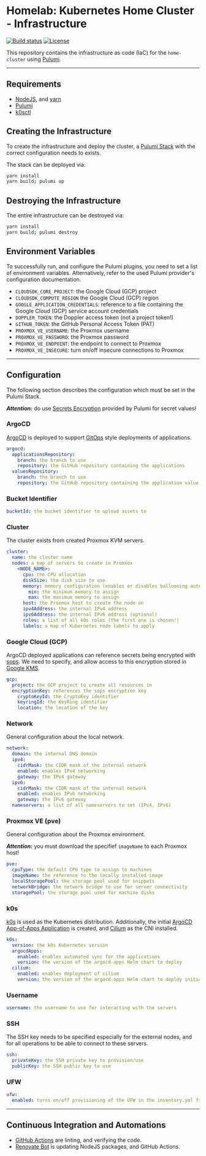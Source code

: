 # Homelab: Kubernetes Home Cluster - Infrastructure

[![Build status](https://img.shields.io/github/actions/workflow/status/muhlba91/homelab-kubernetes-home-infrastructure/pipeline.yml?style=for-the-badge)](https://github.com/muhlba91/homelab-kubernetes-home-infrastructure/actions/workflows/pipeline.yml)
[![License](https://img.shields.io/github/license/muhlba91/homelab-kubernetes-home-infrastructure?style=for-the-badge)](LICENSE.md)

This repository contains the infrastructure as code (IaC) for the `home-cluster` using [Pulumi](http://pulumi.com).

---

## Requirements

- [NodeJS](https://nodejs.org/en), and [yarn](https://yarnpkg.com)
- [Pulumi](https://www.pulumi.com/docs/install/)
- [k0sctl](https://github.com/k0sproject/k0sctl)

## Creating the Infrastructure

To create the infrastructure and deploy the cluster, a [Pulumi Stack](https://www.pulumi.com/docs/concepts/stack/) with the correct configuration needs to exists.

The stack can be deployed via:

```bash
yarn install
yarn build; pulumi up
```

## Destroying the Infrastructure

The entire infrastructure can be destroyed via:

```bash
yarn install
yarn build; pulumi destroy
```

## Environment Variables

To successfully run, and configure the Pulumi plugins, you need to set a list of environment variables. Alternatively, refer to the used Pulumi provider's configuration documentation.

- `CLOUDSDK_CORE_PROJECT`: the Google Cloud (GCP) project
- `CLOUDSDK_COMPUTE_REGION` the Google Cloud (GCP) region
- `GOOGLE_APPLICATION_CREDENTIALS`: reference to a file containing the Google Cloud (GCP) service account credentials
- `DOPPLER_TOKEN`: the Doppler access token (not a project token!)
- `GITHUB_TOKEN`: the GitHub Personal Access Token (PAT)
- `PROXMOX_VE_USERNAME`: the Proxmox username
- `PROXMOX_VE_PASSWORD`: the Proxmox password
- `PROXMOX_VE_ENDPOINT`: the endpoint to connect to Proxmox
- `PROXMOX_VE_INSECURE`: turn on/off insecure connections to Proxmox

---

## Configuration

The following section describes the configuration which must be set in the Pulumi Stack.

***Attention:*** do use [Secrets Encryption](https://www.pulumi.com/docs/concepts/secrets/#:~:text=Pulumi%20never%20sends%20authentication%20secrets,“secrets”%20for%20extra%20protection.) provided by Pulumi for secret values!

### ArgoCD

[ArgoCD](https://argo-cd.readthedocs.io/en/stable/) is deployed to support [GitOps](http://opengitops.dev) style deployments of applications.

```yaml
argocd:
  applicationsRepository:
    branch: the branch to use
    repository: the GitHub repository containing the applications
  valuesRepository:
    branch: the branch to use
    repository: the GitHub repository containing the application value files
```

### Bucket Identifier

```yaml
bucketId: the bucket identifier to upload assets to
```

### Cluster

The cluster exists from created Proxmox KVM servers.

```yaml
cluster:
  name: the cluster name
  nodes: a map of servers to create in Promxox
    <NODE_NAME>:
      cpu: the CPU allocation
      diskSize: the disk size to use
      memory: memory configuration (enables or disables ballooning automatically)
        min: the minimum memory to assign
        max: the maximum memory to assign
      host: the Proxmox host to create the node on
      ipv4Address: the internal IPv4 address
      ipv6Address: the internal IPv6 address (optional)
      roles: a list of all k0s roles (the first one is chosen!)
      labels: a map of Kubernetes node labels to apply
```

### Google Cloud (GCP)

ArgoCD deployed applications can reference secrets being encrypted with [sops](https://github.com/mozilla/sops).
We need to specify, and allow access to this encryption stored in [Google KMS](https://cloud.google.com/security-key-management).

```yaml
gcp:
  project: the GCP project to create all resources in
  encryptionKey: references the sops encryption key
    cryptoKeyId: the CryptoKey identifier
    keyringId: the KeyRing identifier
    location: the location of the key
```

### Network

General configuration about the local network.

```yaml
network:
  domain: the internal DNS domain
  ipv4:
    cidrMask: the CIDR mask of the internal network
    enabled: enables IPv4 networking
    gateway: the IPv4 gateway
  ipv6:
    cidrMask: the CIDR mask of the internal network
    enabled: enables IPv6 networking
    gateway: the IPv6 gateway
  nameservers: a list of all nameservers to set (IPv4, IPv6)
```

### Proxmox VE (pve)

General configuration about the Proxmox environment.

***Attention:*** you must download the specifief `imageName` to each Proxmox host!

```yaml
pve:
  cpuType: the default CPU type to assign to machines
  imageName: the reference to the locally installed image
  localStoragePool: the storage pool used for snippets
  networkBridge: the network bridge to use for server connectivity
  storagePool: the storage pool used for machine disks
```

### k0s

[k0s](http://k0sproject.io) is used as the Kubernetes distribution.
Additionally, the initial [ArgoCD App-of-Apps Application](https://argo-cd.readthedocs.io/en/stable/operator-manual/cluster-bootstrapping/) is created, and [Cilium](http://cilium.io) as the CNI installed.

```yaml
k0s:
  version: the k0s Kubernetes version
  argocdApps:
    enabled: enables automated sync for the applications
    version: the version of the argocd-apps Helm chart to deploy
  cilium:
    enabled: enables deployment of cilium
    version: the version of the argocd-apps Helm chart to deploy initially
```

### Username

```yaml
username: the username to use for interacting with the servers
```

### SSH

The SSH key needs to be specified especially for the external nodes, and for all operations to be able to connect to these servers.

```yaml
ssh:
  privateKey: the SSH private key to provision/use
  publicKey: the SSH public key to use
```

### UFW

```yaml
ufw:
  enabled: turns on/off provisioning of the UFW in the inventory.yml file
```

---

## Continuous Integration and Automations

- [GitHub Actions](https://docs.github.com/en/actions) are linting, and verifying the code.
- [Renovate Bot](https://github.com/renovatebot/renovate) is updating NodeJS packages, and GitHub Actions.

